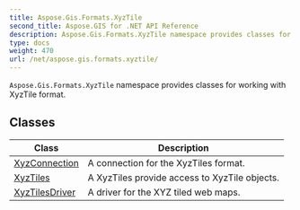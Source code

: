 ```yaml
---
title: Aspose.Gis.Formats.XyzTile
second_title: Aspose.GIS for .NET API Reference
description: Aspose.Gis.Formats.XyzTile namespace provides classes for working with XyzTile format
type: docs
weight: 470
url: /net/aspose.gis.formats.xyztile/
---
```

`Aspose.Gis.Formats.XyzTile` namespace provides classes for working with XyzTile format.

## Classes

| Class | Description |
| --- | --- |
| [XyzConnection](./xyzconnection/) | A connection for the XyzTiles format. |
| [XyzTiles](./xyztiles/) | A XyzTiles provide access to XyzTile objects. |
| [XyzTilesDriver](./xyztilesdriver/) | A driver for the XYZ tiled web maps. |


